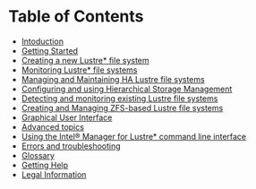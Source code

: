 # Table of Contents

- [Intoduction](docs/Introduction_1_0.md)
- <a href="docs/Getting_started_2_0.md">Getting Started</a>
- <a href="docs/Creating_new_lustre_fs_3_0.md">Creating a new Lustre* file system</a>
- <a href="docs/Monitoring_lustre_fs_4_0.md">Monitoring Lustre* file systems</a>
- <a href="docs/Manage_maintain_HA_lustre_fs_5_0.md">Managing and Maintaining HA Lustre file systems</a>
- <a href="docs/Config_and_using_HSM_6_0.md">Configuring and using Hierarchical Storage Management</a>
- <a href="docs/Detect_and_monitor_existing_LFS_7_0.md">Detecting and monitoring existing Lustre file systems</a>
- <a href="docs/Create_and_manage_ZFS_based_LFS_8_0.md">Creating and Managing ZFS-based Lustre file systems</a>
- <a href="docs/Graphical_User_Interface_9_0.md">Graphical User Interface</a>
- <a href="docs/Advanced_Topics_10_0.md">Advanced topics</a>
- <a href="docs/Using_IML_CLI_11_0.md">Using the Intel® Manager for Lustre* command line interface</a>
- <a href="docs/Errors_Troubleshooting_12_0.md">Errors and troubleshooting</a>
- <a href="docs/Glossary_13_0.md">Glossary</a>
- <a href="docs/Getting_help_14_0.md">Getting Help</a>
- <a href="docs/Legal_information_15_0.md">Legal Information</a>
